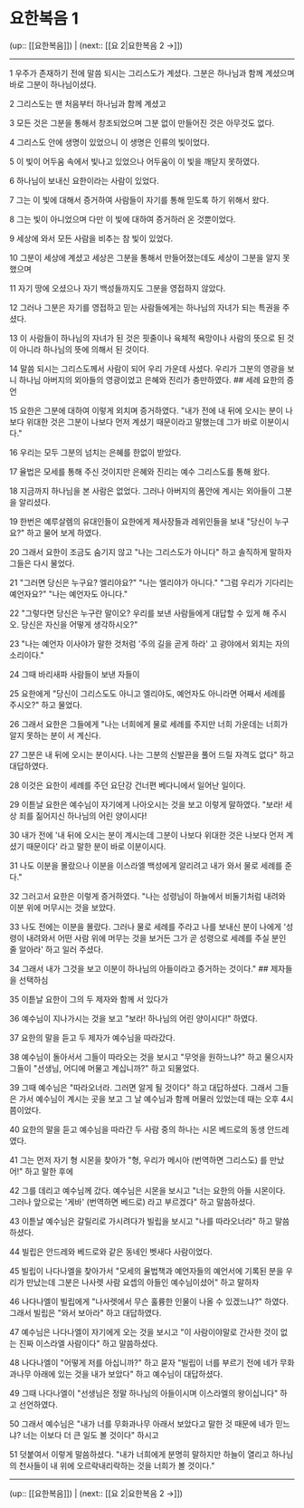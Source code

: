 # 요한복음 1

(up:: [[요한복음]]) | (next:: [[요 2|요한복음 2 →]])

***




1 
우주가 존재하기 전에 말씀 되시는 그리스도가 계셨다. 그분은 하나님과 함께 계셨으며 바로 그분이 하나님이셨다. 



2 
그리스도는 맨 처음부터 하나님과 함께 계셨고 



3 
모든 것은 그분을 통해서 창조되었으며 그분 없이 만들어진 것은 아무것도 없다. 



4 
그리스도 안에 생명이 있었으니 이 생명은 인류의 빛이었다. 



5 
이 빛이 어두움 속에서 빛나고 있었으나 어두움이 이 빛을 깨닫지 못하였다. 



6 
하나님이 보내신 요한이라는 사람이 있었다. 



7 
그는 이 빛에 대해서 증거하여 사람들이 자기를 통해 믿도록 하기 위해서 왔다. 



8 
그는 빛이 아니었으며 다만 이 빛에 대하여 증거하러 온 것뿐이었다. 



9 
세상에 와서 모든 사람을 비추는 참 빛이 있었다. 



10 
그분이 세상에 계셨고 세상은 그분을 통해서 만들어졌는데도 세상이 그분을 알지 못했으며 



11 
자기 땅에 오셨으나 자기 백성들까지도 그분을 영접하지 않았다. 



12 
그러나 그분은 자기를 영접하고 믿는 사람들에게는 하나님의 자녀가 되는 특권을 주셨다. 



13 
이 사람들이 하나님의 자녀가 된 것은 핏줄이나 육체적 욕망이나 사람의 뜻으로 된 것이 아니라 하나님의 뜻에 의해서 된 것이다. 



14 
말씀 되시는 그리스도께서 사람이 되어 우리 가운데 사셨다. 우리가 그분의 영광을 보니 하나님 아버지의 외아들의 영광이었고 은혜와 진리가 충만하였다. ## 세례 요한의 증언 



15 
요한은 그분에 대하여 이렇게 외치며 증거하였다. "내가 전에 내 뒤에 오시는 분이 나보다 위대한 것은 그분이 나보다 먼저 계셨기 때문이라고 말했는데 그가 바로 이분이시다." 



16 
우리는 모두 그분의 넘치는 은혜를 한없이 받았다. 



17 
율법은 모세를 통해 주신 것이지만 은혜와 진리는 예수 그리스도를 통해 왔다. 



18 
지금까지 하나님을 본 사람은 없었다. 그러나 아버지의 품안에 계시는 외아들이 그분을 알리셨다. 



19 
한번은 예루살렘의 유대인들이 요한에게 제사장들과 레위인들을 보내 "당신이 누구요?" 하고 물어 보게 하였다. 



20 
그래서 요한이 조금도 숨기지 않고 "나는 그리스도가 아니다" 하고 솔직하게 말하자 그들은 다시 물었다. 



21 
"그러면 당신은 누구요? 엘리야요?" "나는 엘리야가 아니다." "그럼 우리가 기다리는 예언자요?" "나는 예언자도 아니다." 



22 
"그렇다면 당신은 누구란 말이오? 우리를 보낸 사람들에게 대답할 수 있게 해 주시오. 당신은 자신을 어떻게 생각하시오?" 



23 
"나는 예언자 이사야가 말한 것처럼 '주의 길을 곧게 하라' 고 광야에서 외치는 자의 소리이다." 



24 
그때 바리새파 사람들이 보낸 자들이 



25 
요한에게 "당신이 그리스도도 아니고 엘리야도, 예언자도 아니라면 어째서 세례를 주시오?" 하고 물었다. 



26 
그래서 요한은 그들에게 "나는 너희에게 물로 세례를 주지만 너희 가운데는 너희가 알지 못하는 분이 서 계신다. 



27 
그분은 내 뒤에 오시는 분이시다. 나는 그분의 신발끈을 풀어 드릴 자격도 없다" 하고 대답하였다. 



28 
이것은 요한이 세례를 주던 요단강 건너편 베다니에서 일어난 일이다. 



29 
이튿날 요한은 예수님이 자기에게 나아오시는 것을 보고 이렇게 말하였다. "보라! 세상 죄를 짊어지신 하나님의 어린 양이시다! 



30 
내가 전에 '내 뒤에 오시는 분이 계시는데 그분이 나보다 위대한 것은 나보다 먼저 계셨기 때문이다' 라고 말한 분이 바로 이분이시다. 



31 
나도 이분을 몰랐으나 이분을 이스라엘 백성에게 알리려고 내가 와서 물로 세례를 준다." 



32 
그러고서 요한은 이렇게 증거하였다. "나는 성령님이 하늘에서 비둘기처럼 내려와 이분 위에 머무시는 것을 보았다. 



33 
나도 전에는 이분을 몰랐다. 그러나 물로 세례를 주라고 나를 보내신 분이 나에게 '성령이 내려와서 어떤 사람 위에 머무는 것을 보거든 그가 곧 성령으로 세례를 주실 분인 줄 알아라' 하고 일러 주셨다. 



34 
그래서 내가 그것을 보고 이분이 하나님의 아들이라고 증거하는 것이다." ## 제자들을 선택하심 



35 
이튿날 요한이 그의 두 제자와 함께 서 있다가 



36 
예수님이 지나가시는 것을 보고 "보라! 하나님의 어린 양이시다!" 하였다. 



37 
요한의 말을 듣고 두 제자가 예수님을 따라갔다. 



38 
예수님이 돌아서서 그들이 따라오는 것을 보시고 "무엇을 원하느냐?" 하고 물으시자 그들이 "선생님, 어디에 머물고 계십니까?" 하고 되물었다. 



39 
그때 예수님은 "따라오너라. 그러면 알게 될 것이다" 하고 대답하셨다. 그래서 그들은 가서 예수님이 계시는 곳을 보고 그 날 예수님과 함께 머물러 있었는데 때는 오후 4시쯤이었다. 



40 
요한의 말을 듣고 예수님을 따라간 두 사람 중의 하나는 시몬 베드로의 동생 안드레였다. 



41 
그는 먼저 자기 형 시몬을 찾아가 "형, 우리가 메시아 (번역하면 그리스도) 를 만났어!" 하고 말한 후에 



42 
그를 데리고 예수님께 갔다. 예수님은 시몬을 보시고 "너는 요한의 아들 시몬이다. 그러나 앞으로는 '게바' (번역하면 베드로) 라고 부르겠다" 하고 말씀하셨다. 



43 
이튿날 예수님은 갈릴리로 가시려다가 빌립을 보시고 "나를 따라오너라" 하고 말씀하셨다. 



44 
빌립은 안드레와 베드로와 같은 동네인 벳새다 사람이었다. 



45 
빌립이 나다나엘을 찾아가서 "모세의 율법책과 예언자들의 예언서에 기록된 분을 우리가 만났는데 그분은 나사렛 사람 요셉의 아들인 예수님이셨어" 하고 말하자 



46 
나다나엘이 빌립에게 "나사렛에서 무슨 훌륭한 인물이 나올 수 있겠느냐?" 하였다. 그래서 빌립은 "와서 보아라" 하고 대답하였다. 



47 
예수님은 나다나엘이 자기에게 오는 것을 보시고 "이 사람이야말로 간사한 것이 없는 진짜 이스라엘 사람이다" 하고 말씀하셨다. 



48 
나다나엘이 "어떻게 저를 아십니까?" 하고 묻자 "빌립이 너를 부르기 전에 네가 무화과나무 아래에 있는 것을 내가 보았다" 하고 예수님이 대답하셨다. 



49 
그때 나다나엘이 "선생님은 정말 하나님의 아들이시며 이스라엘의 왕이십니다" 하고 선언하였다. 



50 
그래서 예수님은 "내가 너를 무화과나무 아래서 보았다고 말한 것 때문에 네가 믿느냐? 너는 이보다 더 큰 일도 볼 것이다" 하시고 



51 
덧붙여서 이렇게 말씀하셨다. "내가 너희에게 분명히 말하지만 하늘이 열리고 하나님의 천사들이 내 위에 오르락내리락하는 것을 너희가 볼 것이다."

***

(up:: [[요한복음]]) | (next:: [[요 2|요한복음 2 →]])
